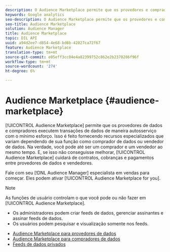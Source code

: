 ```yaml
---
description: O Audience Marketplace permite que os provedores e compradores de dados executem transações de dados de maneira autosserviço com o mínimo esforço. Isso é feito fornecendo recursos especializados que variam dependendo de sua função como comprador de dados ou vendedor de dados. Na verdade, você pode até ser um comprador e um vendedor ao mesmo tempo. E, se isso não conseguisse melhorar, a Audience Marketplace cuidará de contratos, cobranças e pagamentos entre provedores de dados e vendedores.
keywords: Google analytics
seo-description: O Audience Marketplace permite que os provedores e compradores de dados executem transações de dados de maneira autosserviço com o mínimo esforço. Isso é feito fornecendo recursos especializados que variam dependendo de sua função como comprador de dados ou vendedor de dados. Na verdade, você pode até ser um comprador e um vendedor ao mesmo tempo. E, se isso não conseguisse melhorar, a Audience Marketplace cuidará de contratos, cobranças e pagamentos entre provedores de dados e vendedores.
seo-title: Audience Marketplace
solution: Audience Manager
title: Audience Marketplace
topic: DIL API
uuid: a94d2ee7-d854-4e68-bd6b-42827ca72f67
feature: Audience Marketplace
translation-type: tm+mt
source-git-commit: e05eff3cc04e4a82399752c862e2b2370286f96f
workflow-type: tm+mt
source-wordcount: '274'
ht-degree: 6%

---
```



# Audience Marketplace {#audience-marketplace}

[!UICONTROL Audience Marketplace] permite que os provedores de dados e compradores executem transações de dados de maneira autosserviço com o mínimo esforço. Isso é feito fornecendo recursos especializados que variam dependendo de sua função como comprador de dados ou vendedor de dados. Na verdade, você pode até ser um comprador e um vendedor ao mesmo tempo. E, se isso não conseguisse melhorar, [!UICONTROL Audience Marketplace] cuidará de contratos, cobranças e pagamentos entre provedores de dados e vendedores.

Fale com seu [!DNL Audience Manager] especialista em vendas para começar. Eles podem ativar [!UICONTROL Audience Marketplace for you].

>[!NOTE]
>
>As funções de usuário controlam o que você pode ou não fazer em [!UICONTROL Audience Marketplace].
>
> * Os administradores podem criar feeds de dados, gerenciar assinantes e assinar feeds de dados.
> * Os usuários podem pesquisar e visualização somente nos feeds.


* [Audience Marketplace para provedores de dados](/help/using/features/audience-marketplace/marketplace-data-providers/marketplace-data-providers.md)
* [Audience Marketplace para compradores de dados](/help/using/features/audience-marketplace/marketplace-data-buyers/marketplace-data-buyers.md)
* [Feeds de dados privados](/help/using/features/audience-marketplace/marketplace-private-feeds.md)
